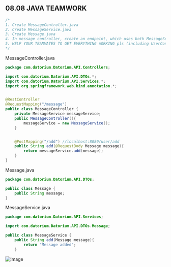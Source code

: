 ## 08.08 JAVA TEAMWORK

```java
/*
1. Create MessageController.java
2. Create MessageService.java
3. Create Message.java
4. In message controller, create an endpoint, which uses both MessageService and Message.java
5. HELP YOUR TEAMMATES TO GET EVERYTHING WORKING pls (including UserController/Service etc)
*/
```
MessageController.java
```java
package com.datorium.Datorium.API.Controllers;

import com.datorium.Datorium.API.DTOs.*;
import com.datorium.Datorium.API.Services.*;
import org.springframework.web.bind.annotation.*;


@RestController
@RequestMapping("/message")
public class MessageController {
    private MessageService messageService;
    public MessageController(){
        messageService = new MessageService();
    }


    @PostMapping("/add") //localhost:8080/user/add
    public String add(@RequestBody Message message){
        return messageService.add(message);
    }
}
 ```
Message.java
```java
package com.datorium.Datorium.API.DTOs;

public class Message {
    public String message;
}
```
MessageService.java
```java
package com.datorium.Datorium.API.Services;

import com.datorium.Datorium.API.DTOs.Message;

public class MessageService {
    public String add(Message message){
        return "Message added";
    }
```
![image](https://github.com/user-attachments/assets/8633715e-3a3e-43f1-b59b-0400f53fc1b7)
